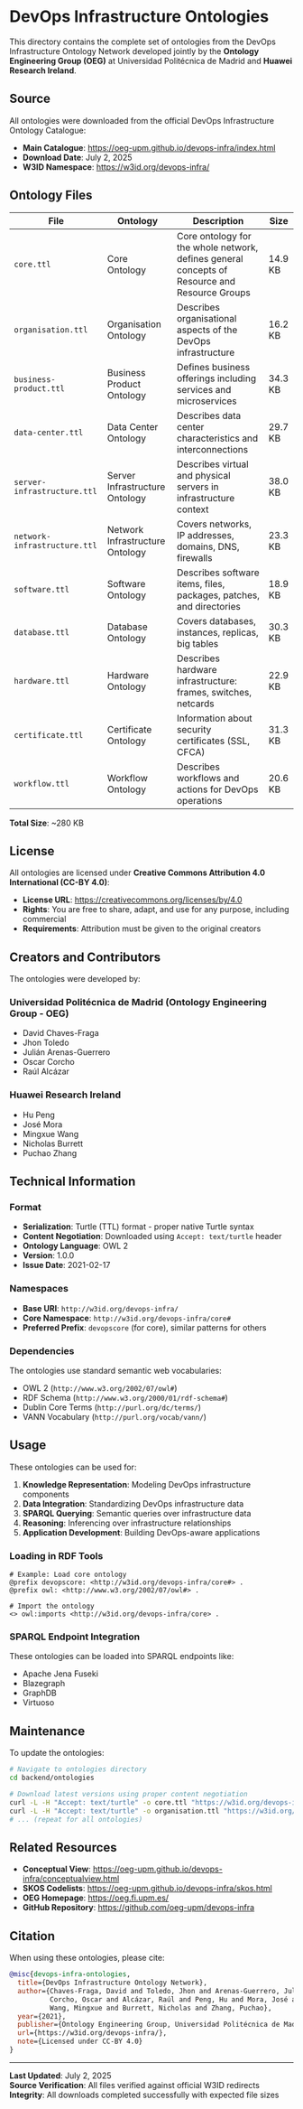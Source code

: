 # DevOps Infrastructure Ontologies

This directory contains the complete set of ontologies from the DevOps Infrastructure Ontology Network developed jointly by the **Ontology Engineering Group (OEG)** at Universidad Politécnica de Madrid and **Huawei Research Ireland**.

## Source

All ontologies were downloaded from the official DevOps Infrastructure Ontology Catalogue:
- **Main Catalogue**: https://oeg-upm.github.io/devops-infra/index.html
- **Download Date**: July 2, 2025
- **W3ID Namespace**: https://w3id.org/devops-infra/

## Ontology Files

| File | Ontology | Description | Size |
|------|----------|-------------|------|
| `core.ttl` | Core Ontology | Core ontology for the whole network, defines general concepts of Resource and Resource Groups | 14.9 KB |
| `organisation.ttl` | Organisation Ontology | Describes organisational aspects of the DevOps infrastructure | 16.2 KB |
| `business-product.ttl` | Business Product Ontology | Defines business offerings including services and microservices | 34.3 KB |
| `data-center.ttl` | Data Center Ontology | Describes data center characteristics and interconnections | 29.7 KB |
| `server-infrastructure.ttl` | Server Infrastructure Ontology | Describes virtual and physical servers in infrastructure context | 38.0 KB |
| `network-infrastructure.ttl` | Network Infrastructure Ontology | Covers networks, IP addresses, domains, DNS, firewalls | 23.3 KB |
| `software.ttl` | Software Ontology | Describes software items, files, packages, patches, and directories | 18.9 KB |
| `database.ttl` | Database Ontology | Covers databases, instances, replicas, big tables | 30.3 KB |
| `hardware.ttl` | Hardware Ontology | Describes hardware infrastructure: frames, switches, netcards | 22.9 KB |
| `certificate.ttl` | Certificate Ontology | Information about security certificates (SSL, CFCA) | 31.3 KB |
| `workflow.ttl` | Workflow Ontology | Describes workflows and actions for DevOps operations | 20.6 KB |

**Total Size**: ~280 KB

## License

All ontologies are licensed under **Creative Commons Attribution 4.0 International (CC-BY 4.0)**:
- **License URL**: https://creativecommons.org/licenses/by/4.0
- **Rights**: You are free to share, adapt, and use for any purpose, including commercial
- **Requirements**: Attribution must be given to the original creators

## Creators and Contributors

The ontologies were developed by:

### Universidad Politécnica de Madrid (Ontology Engineering Group - OEG)
- David Chaves-Fraga
- Jhon Toledo  
- Julián Arenas-Guerrero
- Oscar Corcho
- Raúl Alcázar

### Huawei Research Ireland
- Hu Peng
- José Mora
- Mingxue Wang
- Nicholas Burrett
- Puchao Zhang

## Technical Information

### Format
- **Serialization**: Turtle (TTL) format - proper native Turtle syntax
- **Content Negotiation**: Downloaded using `Accept: text/turtle` header
- **Ontology Language**: OWL 2
- **Version**: 1.0.0
- **Issue Date**: 2021-02-17

### Namespaces
- **Base URI**: `http://w3id.org/devops-infra/`
- **Core Namespace**: `http://w3id.org/devops-infra/core#`
- **Preferred Prefix**: `devopscore` (for core), similar patterns for others

### Dependencies
The ontologies use standard semantic web vocabularies:
- OWL 2 (`http://www.w3.org/2002/07/owl#`)
- RDF Schema (`http://www.w3.org/2000/01/rdf-schema#`)
- Dublin Core Terms (`http://purl.org/dc/terms/`)
- VANN Vocabulary (`http://purl.org/vocab/vann/`)

## Usage

These ontologies can be used for:
1. **Knowledge Representation**: Modeling DevOps infrastructure components
2. **Data Integration**: Standardizing DevOps infrastructure data
3. **SPARQL Querying**: Semantic queries over infrastructure data
4. **Reasoning**: Inferencing over infrastructure relationships
5. **Application Development**: Building DevOps-aware applications

### Loading in RDF Tools

```turtle
# Example: Load core ontology
@prefix devopscore: <http://w3id.org/devops-infra/core#> .
@prefix owl: <http://www.w3.org/2002/07/owl#> .

# Import the ontology
<> owl:imports <http://w3id.org/devops-infra/core> .
```

### SPARQL Endpoint Integration

These ontologies can be loaded into SPARQL endpoints like:
- Apache Jena Fuseki
- Blazegraph
- GraphDB
- Virtuoso

## Maintenance

To update the ontologies:

```bash
# Navigate to ontologies directory
cd backend/ontologies

# Download latest versions using proper content negotiation
curl -L -H "Accept: text/turtle" -o core.ttl "https://w3id.org/devops-infra/core"
curl -L -H "Accept: text/turtle" -o organisation.ttl "https://w3id.org/devops-infra/organisation"
# ... (repeat for all ontologies)
```

## Related Resources

- **Conceptual View**: https://oeg-upm.github.io/devops-infra/conceptualview.html
- **SKOS Codelists**: https://oeg-upm.github.io/devops-infra/skos.html
- **OEG Homepage**: https://oeg.fi.upm.es/
- **GitHub Repository**: https://github.com/oeg-upm/devops-infra

## Citation

When using these ontologies, please cite:

```bibtex
@misc{devops-infra-ontologies,
  title={DevOps Infrastructure Ontology Network},
  author={Chaves-Fraga, David and Toledo, Jhon and Arenas-Guerrero, Julián and 
          Corcho, Oscar and Alcázar, Raúl and Peng, Hu and Mora, José and 
          Wang, Mingxue and Burrett, Nicholas and Zhang, Puchao},
  year={2021},
  publisher={Ontology Engineering Group, Universidad Politécnica de Madrid and Huawei Research Ireland},
  url={https://w3id.org/devops-infra/},
  note={Licensed under CC-BY 4.0}
}
```

---

**Last Updated**: July 2, 2025  
**Source Verification**: All files verified against official W3ID redirects  
**Integrity**: All downloads completed successfully with expected file sizes
